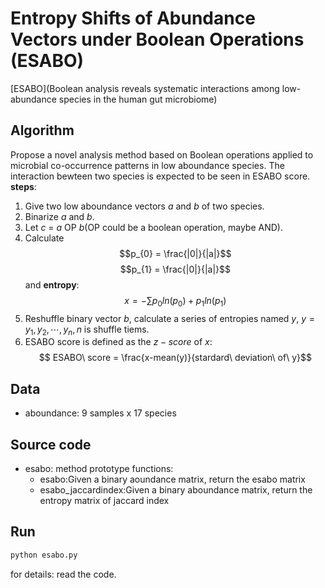 # Entropy Shifts of Abundance Vectors under Boolean Operations (ESABO)
[ESABO](Boolean analysis reveals systematic interactions among low-abundance species in the human gut microbiome)

## Algorithm
Propose a novel analysis method based on Boolean operations applied to microbial co-occurrence patterns in low aboundance species.
The interaction bewteen two species is expected to be seen in ESABO score.
**steps**:
1. Give two low aboundance vectors $a$ and $b$ of two species.
2. Binarize $a$ and $b$.
3. Let $c$ = $a$ OP $b$(OP could be a boolean operation, maybe AND).
4. Calculate 
$$p_{0} = \frac{|0|}{|a|}$$ 
$$p_{1} = \frac{|0|}{|a|}$$
and **entropy**:
$$x = -\sum{p_0ln(p_0) + p_1ln(p_1)}$$
5. Reshuffle binary vector $b$, calculate a series of entropies named $y$, $y = {y_1, y_2, \cdots, y_n}, n$ is shuffle tiems.
6. ESABO score is defined as the $z-score$ of $x$:
$$ ESABO\ score = \frac{x-mean(y)}{stardard\ deviation\ of\ y}$$


## Data
- aboundance: 
9 samples x 17 species


## Source code
- esabo: method prototype
    functions:
    - esabo:Given a binary aoundance matrix, return the esabo matrix
    - esabo\_jaccardindex:Given a binary aboundance matrix, return the entropy matrix of jaccard index


## Run
```sh
python esabo.py
```
for details: read the code.

